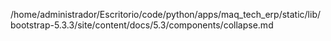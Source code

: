 /home/administrador/Escritorio/code/python/apps/maq_tech_erp/static/lib/bootstrap-5.3.3/site/content/docs/5.3/components/collapse.md